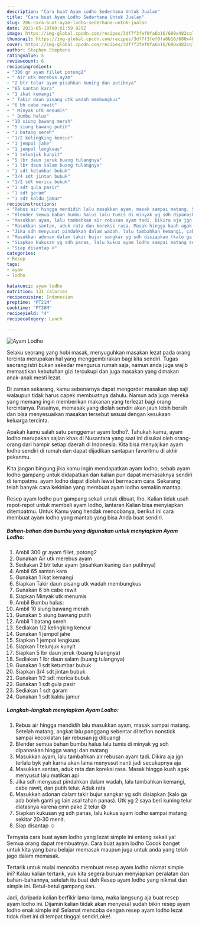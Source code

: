 ```yaml
---
description: "Cara buat Ayam Lodho Sederhana Untuk Jualan"
title: "Cara buat Ayam Lodho Sederhana Untuk Jualan"
slug: 206-cara-buat-ayam-lodho-sederhana-untuk-jualan
date: 2021-05-19T00:01:59.925Z
image: https://img-global.cpcdn.com/recipes/3df7f3fef0fa6b16/680x482cq70/ayam-lodho-foto-resep-utama.jpg
thumbnail: https://img-global.cpcdn.com/recipes/3df7f3fef0fa6b16/680x482cq70/ayam-lodho-foto-resep-utama.jpg
cover: https://img-global.cpcdn.com/recipes/3df7f3fef0fa6b16/680x482cq70/ayam-lodho-foto-resep-utama.jpg
author: Stephen Stephens
ratingvalue: 5
reviewcount: 6
recipeingredient:
- "300 gr ayam fillet potong2"
- " Air utk merebus ayam"
- "2 btr telur ayam pisahkan kuning dan putihnya"
- "65 santan kara"
- "1 ikat kemangi"
- " Takir daun pisang utk wadah membungkus"
- "6 bh cabe rawit"
- " Minyak utk menumis"
- " Bumbu halus"
- "10 siung bawang merah"
- "5 siung bawang putih"
- "1 batang sereh"
- "1/2 kelingking kencur"
- "1 jempol jahe"
- "1 jempol lengkuas"
- "1 telunjuk kunyit"
- "5 lbr daun jeruk buang tulangnya"
- "1 lbr daun salam buang tulangnya"
- "1 sdt ketumbar bubuk"
- "3/4 sdt jintan bubuk"
- "1/2 sdt merica bubuk"
- "1 sdt gula pasir"
- "1 sdt garam"
- "1 sdt kaldu jamur"
recipeinstructions:
- "Rebus air hingga mendidih lalu masukkan ayam, masak sampai matang. Setelah matang, angkat lalu panggang sebentar di teflon nonstick sampai kecoklatan (air rebusan jg dibuang)"
- "Blender semua bahan bumbu halus lalu tumis di minyak yg sdh dipanaskan hingga wangi dan matang"
- "Masukkan ayam, lalu tambahkan air rebusan ayam tadi. Dikira aja jgn terlalu byk yah karna akan lama menyusut nanti jadi secukupnya aja"
- "Masukkan santan, aduk rata dan koreksi rasa. Masak hingga kuah agak menyusut lalu matikan api"
- "Jika sdh menyusut pindahkan dalam wadah, lalu tambahkan kemangi, cabe rawit, dan putih telur. Aduk rata"
- "Masukkan adonan dalam takir bujur sangkar yg sdh disiapkan (kalo ga ada boleh ganti yg lain asal tahan panas). Utk yg 2 saya beri kuning telur diatasnya karena cmn pake 2 telur 😅"
- "Siapkan kukusan yg sdh panas, lalu kukus ayam lodho sampai matang sekitar 20-30 menit."
- "Siap disantap ☺️"
categories:
- Resep
tags:
- ayam
- lodho

katakunci: ayam lodho 
nutrition: 131 calories
recipecuisine: Indonesian
preptime: "PT21M"
cooktime: "PT38M"
recipeyield: "4"
recipecategory: Lunch

---
```



![Ayam Lodho](https://img-global.cpcdn.com/recipes/3df7f3fef0fa6b16/680x482cq70/ayam-lodho-foto-resep-utama.jpg)

Selaku seorang yang hobi masak, menyuguhkan masakan lezat pada orang tercinta merupakan hal yang menggembirakan bagi kita sendiri. Tugas seorang istri bukan sekedar mengurus rumah saja, namun anda juga wajib memastikan kebutuhan gizi tercukupi dan juga masakan yang dimakan anak-anak mesti lezat.

Di zaman  sekarang, kamu sebenarnya dapat mengorder masakan siap saji walaupun tidak harus capek membuatnya dahulu. Namun ada juga mereka yang memang ingin memberikan makanan yang terlezat bagi orang tercintanya. Pasalnya, memasak yang diolah sendiri akan jauh lebih bersih dan bisa menyesuaikan masakan tersebut sesuai dengan kesukaan keluarga tercinta. 



Apakah kamu salah satu penggemar ayam lodho?. Tahukah kamu, ayam lodho merupakan sajian khas di Nusantara yang saat ini disukai oleh orang-orang dari hampir setiap daerah di Indonesia. Kita bisa menyajikan ayam lodho sendiri di rumah dan dapat dijadikan santapan favoritmu di akhir pekanmu.

Kita jangan bingung jika kamu ingin mendapatkan ayam lodho, sebab ayam lodho gampang untuk didapatkan dan kalian pun dapat memasaknya sendiri di tempatmu. ayam lodho dapat diolah lewat bermacam cara. Sekarang telah banyak cara kekinian yang membuat ayam lodho semakin mantap.

Resep ayam lodho pun gampang sekali untuk dibuat, lho. Kalian tidak usah repot-repot untuk membeli ayam lodho, lantaran Kalian bisa menyiapkan ditempatmu. Untuk Kamu yang hendak mencobanya, berikut ini cara membuat ayam lodho yang mantab yang bisa Anda buat sendiri.

<!--inarticleads1-->

##### Bahan-bahan dan bumbu yang digunakan untuk menyiapkan Ayam Lodho:

1. Ambil 300 gr ayam fillet, potong2
1. Gunakan  Air utk merebus ayam
1. Sediakan 2 btr telur ayam (pisahkan kuning dan putihnya)
1. Ambil 65 santan kara
1. Gunakan 1 ikat kemangi
1. Siapkan  Takir daun pisang utk wadah membungkus
1. Gunakan 6 bh cabe rawit
1. Siapkan  Minyak utk menumis
1. Ambil  Bumbu halus:
1. Ambil 10 siung bawang merah
1. Gunakan 5 siung bawang putih
1. Ambil 1 batang sereh
1. Sediakan 1/2 kelingking kencur
1. Gunakan 1 jempol jahe
1. Siapkan 1 jempol lengkuas
1. Siapkan 1 telunjuk kunyit
1. Siapkan 5 lbr daun jeruk (buang tulangnya)
1. Sediakan 1 lbr daun salam (buang tulangnya)
1. Gunakan 1 sdt ketumbar bubuk
1. Siapkan 3/4 sdt jintan bubuk
1. Gunakan 1/2 sdt merica bubuk
1. Gunakan 1 sdt gula pasir
1. Sediakan 1 sdt garam
1. Gunakan 1 sdt kaldu jamur




<!--inarticleads2-->

##### Langkah-langkah menyiapkan Ayam Lodho:

1. Rebus air hingga mendidih lalu masukkan ayam, masak sampai matang. Setelah matang, angkat lalu panggang sebentar di teflon nonstick sampai kecoklatan (air rebusan jg dibuang)
1. Blender semua bahan bumbu halus lalu tumis di minyak yg sdh dipanaskan hingga wangi dan matang
1. Masukkan ayam, lalu tambahkan air rebusan ayam tadi. Dikira aja jgn terlalu byk yah karna akan lama menyusut nanti jadi secukupnya aja
1. Masukkan santan, aduk rata dan koreksi rasa. Masak hingga kuah agak menyusut lalu matikan api
1. Jika sdh menyusut pindahkan dalam wadah, lalu tambahkan kemangi, cabe rawit, dan putih telur. Aduk rata
1. Masukkan adonan dalam takir bujur sangkar yg sdh disiapkan (kalo ga ada boleh ganti yg lain asal tahan panas). Utk yg 2 saya beri kuning telur diatasnya karena cmn pake 2 telur 😅
1. Siapkan kukusan yg sdh panas, lalu kukus ayam lodho sampai matang sekitar 20-30 menit.
1. Siap disantap ☺️




Ternyata cara buat ayam lodho yang lezat simple ini enteng sekali ya! Semua orang dapat membuatnya. Cara buat ayam lodho Cocok banget untuk kita yang baru belajar memasak maupun juga untuk anda yang telah jago dalam memasak.

Tertarik untuk mulai mencoba membuat resep ayam lodho nikmat simple ini? Kalau kalian tertarik, yuk kita segera buruan menyiapkan peralatan dan bahan-bahannya, setelah itu buat deh Resep ayam lodho yang nikmat dan simple ini. Betul-betul gampang kan. 

Jadi, daripada kalian berfikir lama-lama, maka langsung aja buat resep ayam lodho ini. Dijamin kalian tiidak akan menyesal sudah bikin resep ayam lodho enak simple ini! Selamat mencoba dengan resep ayam lodho lezat tidak ribet ini di tempat tinggal sendiri,oke!.

